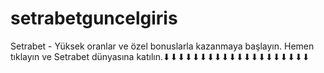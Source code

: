 # setrabetguncelgiris
Setrabet - Yüksek oranlar ve özel bonuslarla kazanmaya başlayın. Hemen tıklayın ve Setrabet dünyasına katılın.⬇⬇⬇⬇⬇⬇⬇⬇⬇⬇⬇⬇⬇⬇⬇⬇⬇⬇⬇⬇
